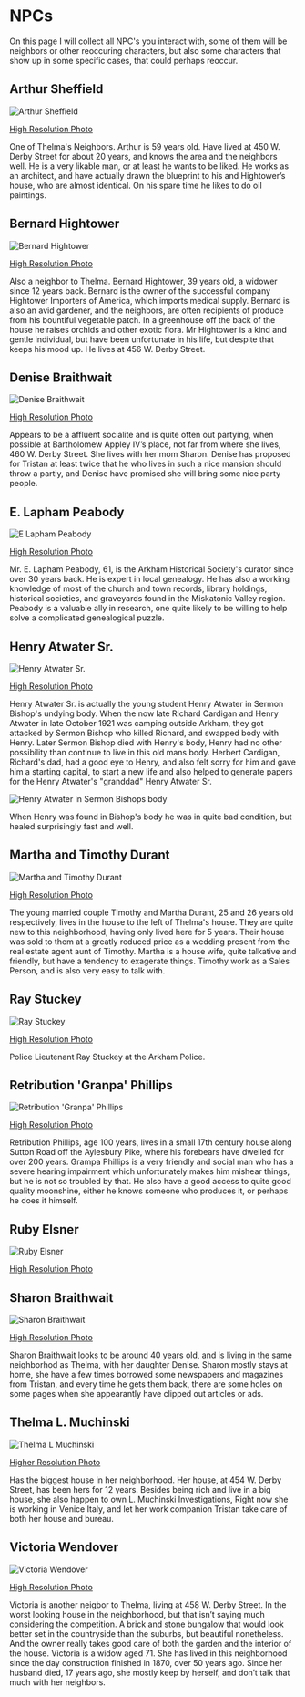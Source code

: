 # NPCs
On this page I will collect all NPC's you interact with, some of them will be neighbors or other reoccuring characters, but also some characters that show up in some specific cases, that could perhaps reoccur. 

## Arthur Sheffield
![Arthur Sheffield](https://user-images.githubusercontent.com/107671583/227661504-0ca97e61-7c5e-4c83-a769-6e5517f6be7d.png)

[High Resolution Photo](https://user-images.githubusercontent.com/107671583/227661515-2f66578b-7fcd-45c9-8050-dd181a1c9790.png)

One of Thelma's Neighbors. Arthur is 59 years old. Have lived at 450 W. Derby Street for about 20 years, and knows the area and the neighbors well. He is a very likable man, or at least he wants
to be liked. He works as an architect, and have actually drawn the blueprint to his and Hightower’s house, who are almost identical. On his spare time he likes to do
oil paintings.

## Bernard Hightower
![Bernard Hightower](https://user-images.githubusercontent.com/107671583/227661120-26eda64a-becf-47d5-b2d1-ffdfedc083c1.png)

[High Resolution Photo](https://user-images.githubusercontent.com/107671583/227661222-5bb3716b-1c22-4065-9913-53133032c103.png)

Also a neighbor to Thelma. Bernard Hightower, 39 years old, a widower since 12 years back. Bernard is the owner of the successful company Hightower Importers of America, which imports medical
supply. Bernard is also an avid gardener, and the neighbors, are often recipients of produce from his bountiful vegetable patch. In a greenhouse off the back of the
house he raises orchids and other exotic flora. Mr Hightower is a kind and gentle individual, but have been unfortunate in his life, but despite that keeps his mood
up. He lives at 456 W. Derby Street.

## Denise Braithwait
![Denise Braithwait](https://user-images.githubusercontent.com/107671583/227663719-688434e9-928d-410d-a032-c64c43be0f4d.png)

[High Resolution Photo](https://user-images.githubusercontent.com/107671583/227663730-95572c86-0765-42d2-9994-1afbf60550a3.png)

Appears to be a affluent socialite and is quite often out partying, when possible at Bartholomew Appley IV’s place, not far from where she lives, 460 W. Derby Street.
She lives with her mom Sharon. Denise has proposed for Tristan at least twice that he who lives in such a nice mansion should throw a partiy, and Denise have promised she 
will bring some nice party people.

## E. Lapham Peabody
![E  Lapham Peabody](https://user-images.githubusercontent.com/107671583/227541297-f34594a8-7249-4cf3-90ca-dc0592a27297.png)

[High Resolution Photo](https://user-images.githubusercontent.com/107671583/227539756-33e6816c-1425-49d2-93c0-e8f117c0731e.png)

Mr. E. Lapham Peabody, 61, is the Arkham Historical Society's curator since over 30 years back. He is expert in local genealogy. He has also a working knowledge
of most of the church and town records, library holdings, historical societies, and graveyards found in the Miskatonic Valley region. Peabody is a valuable ally in
research, one quite likely to be willing to help solve a complicated genealogical puzzle.

## Henry Atwater Sr.
![Henry Atwater Sr.](https://user-images.githubusercontent.com/107671583/227559664-5e15cd04-20f5-4626-a1b3-5ccfe7051811.png)

[High Resolution Photo](https://user-images.githubusercontent.com/107671583/227559692-07105f70-9d1d-494b-ad39-d45ec31d145d.png)

Henry Atwater Sr. is actually the young student Henry Atwater in Sermon Bishop's undying body. When the now late Richard Cardigan and Henry Atwater in late October 1921
was camping outside Arkham, they got attacked by Sermon Bishop who killed Richard, and swapped body with Henry. Later Sermon Bishop died with Henry's body, Henry had no
other possibility than continue to live in this old mans body. Herbert Cardigan, Richard's dad, had a good eye to Henry, and also felt sorry for him and gave him a
starting capital, to start a new life and also helped to generate papers for the Henry Atwater's "granddad" Henry Atwater Sr. 

![Henry Atwater in Sermon Bishops body](https://user-images.githubusercontent.com/107671583/227565443-1115f66a-b85b-4240-895d-f60ca51a65bf.png)

When Henry was found in Bishop's body he was in quite bad condition, but healed surprisingly fast and well.

## Martha and Timothy Durant
![Martha and Timothy Durant](https://user-images.githubusercontent.com/107671583/227663111-6b00bde2-4598-4e49-beee-297181c85f92.png)

[High Resolution Photo](https://user-images.githubusercontent.com/107671583/227663142-7ec618c7-203a-4ad1-ac65-2188ecc80094.png)

The young married couple Timothy and Martha Durant, 25 and 26 years old respectively, lives in the house to the left of Thelma's house. They are quite new to this
neighborhood, having only lived here for 5 years. Their house was sold to them at a greatly reduced price as a wedding present from the real estate agent aunt of
Timothy. Martha is a house wife, quite talkative and friendly, but have a tendency to exagerate things. Timothy work as a Sales Person, and is also very easy to talk
with.

## Ray Stuckey
![Ray Stuckey](https://user-images.githubusercontent.com/107671583/227589404-1fa7f9bf-1906-4d56-b49e-e16061ea31fe.png)

[High Resolution Photo](https://user-images.githubusercontent.com/107671583/227589417-11a27dcf-2135-4c3a-a9e6-905043491ed9.png)

Police Lieutenant Ray Stuckey at the Arkham Police.

## Retribution 'Granpa' Phillips
![Retribution 'Granpa' Phillips](https://user-images.githubusercontent.com/107671583/227552836-ecbedb20-d41c-4b7d-a820-988572dc5ef6.png)

[High Resolution Photo](https://user-images.githubusercontent.com/107671583/227552870-10efc2bf-8363-4293-97ec-fefc4be913da.png)

Retribution Phillips, age 100 years, lives in a small 17th century house along Sutton Road off the Aylesbury Pike, where his forebears have dwelled for over 200 years.
Grampa Phillips is a very friendly and social man who has a severe hearing impairment which unfortunately makes him mishear things, but he is not so troubled by that.
He also have a good access to quite good quality moonshine, either he knows someone who produces it, or perhaps he does it himself.

## Ruby Elsner
![Ruby Elsner](https://user-images.githubusercontent.com/107671583/227884278-d188f44f-07ed-4ea6-b691-3749939dab35.png)

[High Resolution Photo](https://user-images.githubusercontent.com/107671583/227884311-e6d05345-49f8-4322-8af0-5ff4688efea8.png)


## Sharon Braithwait
![Sharon Braithwait](https://user-images.githubusercontent.com/107671583/227663779-ed6d84b3-482b-4c58-b224-100656405747.png)

[High Resolution Photo](https://user-images.githubusercontent.com/107671583/227663792-b44e0b11-504d-49e2-9267-e806f9db39e7.png)

Sharon Braithwait looks to be around 40 years old, and is living in the same neighborhod as Thelma, with her daughter Denise. Sharon mostly stays at home, she have a few times borrowed some newspapers and magazines from Tristan, and every time he gets them back, there are some holes on some pages when she appearantly have clipped out articles or ads.

## Thelma L. Muchinski
![Thelma L Muchinski](https://user-images.githubusercontent.com/107671583/227660469-010dce06-d8e9-4454-abc0-883f32b267a2.png)

[Higher Resolution Photo](https://user-images.githubusercontent.com/107671583/227660485-6c6a39e1-1b52-4118-8274-d1e62a43245d.png)

Has the biggest house in her neighborhood. Her house, at 454 W. Derby Street, has been hers for 12 years. Besides being rich and live in a big house, she also happen
to own L. Muchinski Investigations, Right now she is working in Venice Italy, and let her work companion Tristan take care of both her house and bureau.

## Victoria Wendover
![Victoria Wendover](https://user-images.githubusercontent.com/107671583/227661884-67f92a68-9bf2-4e52-9306-fdf6c61759f2.png)

[High Resolution Photo](https://user-images.githubusercontent.com/107671583/227661895-f0b1c726-df02-4acf-9e31-a9d9f6474098.png)

Victoria is another neigbor to Thelma, living at 458 W. Derby Street. In the worst looking house in the neighborhood, but that isn’t saying much considering the
competition. A brick and stone bungalow that would look better set in the countryside than the suburbs, but beautiful nonetheless. And the owner really takes good
care of both the garden and the interior of the house. Victoria is a widow aged 71. She has lived in this neighborhood since the day construction finished in 1870,
over 50 years ago. Since her husband died, 17 years ago, she mostly keep by herself, and don’t talk that much with her neighbors. 


